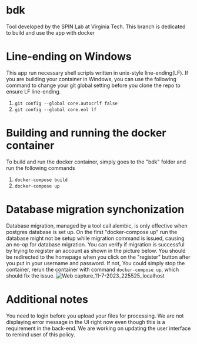 # bdk
Tool developed by the SPIN Lab at Virginia Tech. This branch is dedicated to build and use the app with docker

# Line-ending on Windows
This app run necessary shell scripts written in unix-style line-ending(LF). If you are building your container in Windows, you can use the following command to change your git global setting before you clone the repo to ensure LF line-ending. 
1) `git config --global core.autocrlf false`
2) `git config --global core.eol lf`

# Building and running the docker container
To build and run the docker container, simply goes to the "bdk" folder and run the following commands
1) `docker-compose build`
2) `docker-compose up`

# Database migration synchonization
Database migration, managed by a tool call alembic, is only effective when postgres database is set up. On the first "docker-compose up" run the database might not be setup while migration command is issued, causing an no-op for database migration. You can verify if migration is successful by trying to register an account as shown in the picture below. You should be redirected to the homepage when you click on the "register" button after you put in your username and password. If not, You could simply stop the container, rerun the container with command `docker-compose up`, which should fix the issue.
![Web capture_11-7-2023_225525_localhost](https://github.com/spin-vt/bdk/assets/36636157/ee39f6f8-7bc6-4a21-9d78-40dee3c2f706)

# Additional notes
You need to login before you upload your files for processing. We are not displaying error message in the UI right now even though this is a requirement in the back-end. We are working on updating the user interface to remind user of this policy. 
